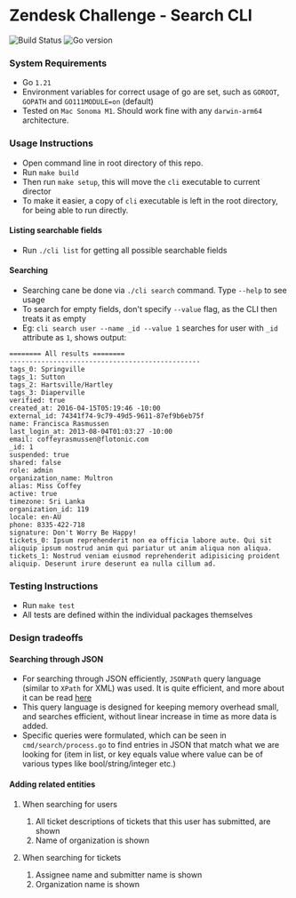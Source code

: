 # Zendesk Challenge - Search CLI

![Build Status](https://raw.githubusercontent.com/dwyl/repo-badges/main/svg/build-passing.svg)
![Go version](https://img.shields.io/badge/Go_version-1.21-blue)

### System Requirements
- Go `1.21`
- Environment variables for correct usage of go are set, such as `GOROOT`, `GOPATH` and `GO111MODULE=on` (default)
- Tested on `Mac Sonoma M1`. Should work fine with any `darwin-arm64` architecture.



### Usage Instructions
- Open command line in root directory of this repo.
- Run `make build`
- Then run `make setup`, this will move the `cli` executable to current director
- To make it easier, a copy of `cli` executable is left in the root directory, for being able to run directly.

#### Listing searchable fields 
- Run `./cli list` for getting all possible searchable fields

#### Searching
- Searching cane be done via `./cli search` command. Type `--help` to see usage
- To search for empty fields, don't specify `--value` flag, as the CLI then treats it as empty
- Eg: `cli search user --name _id --value 1` searches for user with `_id` attribute as `1`, shows output:
```
======== All results ========
------------------------------------------------
tags_0: Springville
tags_1: Sutton
tags_2: Hartsville/Hartley
tags_3: Diaperville
verified: true
created_at: 2016-04-15T05:19:46 -10:00
external_id: 74341f74-9c79-49d5-9611-87ef9b6eb75f
name: Francisca Rasmussen
last_login_at: 2013-08-04T01:03:27 -10:00
email: coffeyrasmussen@flotonic.com
_id: 1
suspended: true
shared: false
role: admin
organization_name: Multron
alias: Miss Coffey
active: true
timezone: Sri Lanka
organization_id: 119
locale: en-AU
phone: 8335-422-718
signature: Don't Worry Be Happy!
tickets_0: Ipsum reprehenderit non ea officia labore aute. Qui sit aliquip ipsum nostrud anim qui pariatur ut anim aliqua non aliqua.
tickets_1: Nostrud veniam eiusmod reprehenderit adipisicing proident aliquip. Deserunt irure deserunt ea nulla cillum ad.
```
### Testing Instructions
- Run `make test`
- All tests are defined within the individual packages themselves

### Design tradeoffs
#### Searching through JSON
- For searching through JSON efficiently, `JSONPath` query language (similar to `XPath` for XML) was used. It is quite efficient, and more about it can be read [here](https://goessner.net/articles/JsonPath/) 
- This query language is designed for keeping memory overhead small, and searches efficient, without linear increase in time as more data is added.
- Specific queries were formulated, which can be seen in `cmd/search/process.go` to find entries in JSON that match what we are looking for (item in list, or key equals value where value can be of various types like bool/string/integer etc.)

#### Adding related entities
1. When searching for users
   1. All ticket descriptions of tickets that this user has submitted, are shown
   2. Name of organization is shown

2. When searching for tickets
   1. Assignee name and submitter name is shown
   2. Organization name is shown


